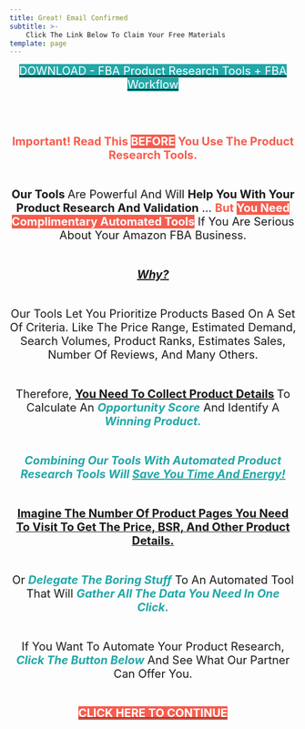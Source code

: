 ```yaml
---
title: Great! Email Confirmed
subtitle: >- 
    Click The Link Below To Claim Your Free Materials
template: page
---
```

<p style="text-align:center"><span style="font-size:20px"><a href="/downloads/fba-guide-and-product-research-tools.xlsx" target="_blank" rel="noopener"><span style="color:#ffffff"><span style="background-color:#23a7a8">DOWNLOAD - FBA Product Research Tools + FBA Workflow</span></span></a></span></p>

<p style="text-align:center">&nbsp;</p>

<p style="text-align:center">&nbsp;</p>

<p style="text-align:center"><span style="font-size:20px"><span style="color:#f65c4d"><strong>Important! Read This&nbsp;</strong></span><span style="color:#ffffff"><strong><span style="background-color:#f65c4d">BEFORE</span> </strong></span><span style="color:#f65c4d"><strong>You Use The Product Research Tools.</strong></span></span></p>

<p style="text-align:center">&nbsp;</p>

<p style="text-align:center"><span style="font-size:20px"><strong>Our Tools </strong>Are Powerful And Will <strong>Help You With Your Product Research And Validation</strong> ... <span style="color:#f65c4d"><strong><span style="background-color:#ffffff">But </span></strong></span><span style="color:#ffffff"><strong><span style="background-color:#f65c4d">You Need Complimentary Automated Tools</span></strong></span> If You Are Serious About Your Amazon FBA Business.</span></p>

<p style="text-align:center">&nbsp;</p>

<p style="text-align:center"><span style="font-size:20px"><u><strong><em>Why?</em></strong></u></span></p>

<p style="text-align:center">&nbsp;</p>

<p style="text-align:center"><span style="font-size:20px">Our Tools Let You Prioritize Products Based On A Set Of Criteria. Like The Price Range, Estimated Demand, Search Volumes, Product Ranks, Estimates Sales, Number Of Reviews, And Many Others.</span></p>

<p style="text-align:center">&nbsp;</p>

<p style="text-align:center"><span style="font-size:20px">Therefore, <strong><u>You Need To Collect Product Details</u>&nbsp;</strong>To Calculate An <strong><em><span style="color:#23a7a8">Opportunity Score</span></em></strong> And Identify A <span style="color:#23a7a8"><em><strong>Winning Product.</strong></em></span></span></p>

<p style="text-align:center">&nbsp;</p>

<p style="text-align:center"><span style="font-size:20px"><span style="color:#23a7a8"><em><strong>Combining Our Tools With Automated Product Research Tools Will <u>Save You Time And Energy!</u></strong></em></span></span></p>

<p style="text-align:center">&nbsp;</p>

<p style="text-align:center"><u><span style="font-size:20px"><strong>Imagine The Number Of Product Pages You Need To Visit To Get The Price, BSR, And Other Product Details.</strong></span></u></p>

<p style="text-align:center">&nbsp;</p>

<p style="text-align:center"><span style="font-size:20px">Or <span style="color:#23a7a8"><em><strong>Delegate The Boring Stuff</strong></em> </span>To An Automated Tool That Will <span style="color:#23a7a8"><strong><em>Gather All The Data You Need In One Click.</em></strong></span></span></p>

<p style="text-align:center">&nbsp;</p>

<p style="text-align:center"><span style="font-size:20px">If You Want To Automate Your Product Research, <span style="color:#23a7a8"><em><strong>Click The Button Below</strong></em></span> And See What Our Partner Can Offer You.</span></p>

<p style="text-align:center">&nbsp;</p>

<p style="text-align:center"><a href="/posts/business-online/amazon-fba/tools/jungle-scout-review/"><span style="font-size:20px"><strong><span style="color:#ffffff"><span style="background-color:#f65c4d">CLICK HERE TO CONTINUE</span></span></strong></span></a></p>